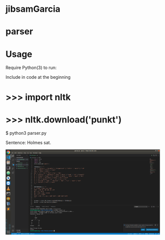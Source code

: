 # jibsamGarcia
# parser

# Usage
Require Python(3) to run:

Include in code at the beginning
# >>> import nltk
# >>> nltk.download('punkt')


  $ python3 parser.py

  Sentence: Holmes sat.



![Screenshot](cap.png)
